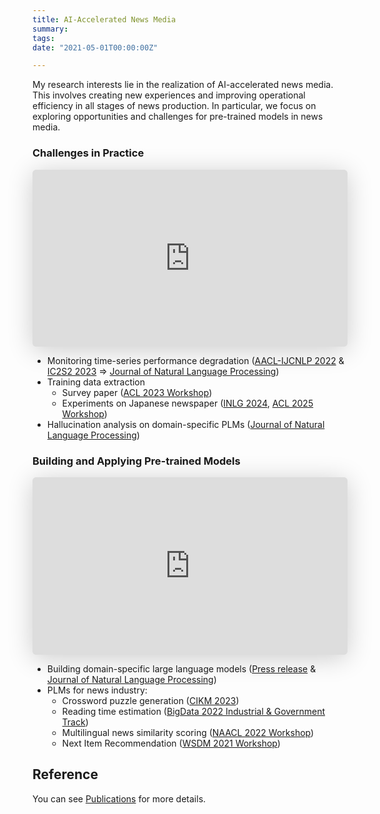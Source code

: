 ```yaml
---
title: AI-Accelerated News Media
summary:
tags:
date: "2021-05-01T00:00:00Z"

---
```


My research interests lie in the realization of AI-accelerated news media. This involves creating new experiences and improving operational efficiency in all stages of news production.
In particular, we focus on exploring opportunities and challenges for pre-trained models in news media.

### Challenges in Practice

<iframe class="speakerdeck-iframe" frameborder="0" src="https://speakerdeck.com/player/3813f4b9e4af4f328a96f2fdb9484bd8" title="日本語新聞記事を用いた大規模言語モデルの暗記定量化 / LLMC2025" allowfullscreen="true" style="border: 0px; background: padding-box padding-box rgba(0, 0, 0, 0.1); margin: 0px; padding: 0px; border-radius: 6px; box-shadow: rgba(0, 0, 0, 0.2) 0px 5px 40px; width: 100%; height: auto; aspect-ratio: 560 / 315;" data-ratio="1.7777777777777777"></iframe>

- Monitoring time-series performance degradation ([AACL-IJCNLP 2022](https://aclanthology.org/2022.aacl-main.17/) & [IC2S2 2023](https://upura.github.io/pdf/ic2s2_2023_semantic_shift.pdf) => [Journal of Natural Language Processing](https://doi.org/10.5715/jnlp.31.1563))
- Training data extraction
    - Survey paper ([ACL 2023 Workshop](https://aclanthology.org/2023.trustnlp-1.23/))
    - Experiments on Japanese newspaper ([INLG 2024](https://aclanthology.org/2024.inlg-main.14/), [ACL 2025 Workshop](https://aclanthology.org/2025.l2m2-1.8/))
- Hallucination analysis on domain-specific PLMs ([Journal of Natural Language Processing](https://doi.org/10.5715/jnlp.31.1717))

### Building and Applying Pre-trained Models

<iframe class="speakerdeck-iframe" frameborder="0" src="https://speakerdeck.com/player/7c1fff569f0449c6bd056f0ec45f57e1" title="ニュースメディアにおける事前学習済みモデルの可能性と課題 / IBIS2024" allowfullscreen="true" style="border: 0px; background: padding-box padding-box rgba(0, 0, 0, 0.1); margin: 0px; padding: 0px; border-radius: 6px; box-shadow: rgba(0, 0, 0, 0.2) 0px 5px 40px; width: 100%; height: auto; aspect-ratio: 560 / 315;" data-ratio="1.7777777777777777"></iframe>

- Building domain-specific large language models ([Press release](https://www.nikkei.co.jp/nikkeiinfo/en/news/press/release_en_20240424_01.pdf) & [Journal of Natural Language Processing](https://doi.org/10.5715/jnlp.31.1717))
- PLMs for news industry:
    - Crossword puzzle generation ([CIKM 2023](https://dl.acm.org/doi/10.1145/3583780.3615151))
    - Reading time estimation ([BigData 2022 Industrial & Government Track](https://ieeexplore.ieee.org/document/10020618))
    - Multilingual news similarity scoring ([NAACL 2022 Workshop](https://aclanthology.org/2022.semeval-1.171/))
    - Next Item Recommendation ([WSDM 2021 Workshop](https://ceur-ws.org/Vol-2855/challenge_short_7.pdf))

## Reference

You can see [Publications](https://upura.github.io/projects/publications/) for more details.
